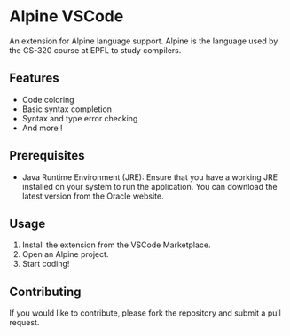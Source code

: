 # Alpine VSCode

An extension for Alpine language support.
Alpine is the language used by the CS-320 course at EPFL to study compilers.

## Features

- Code coloring
- Basic syntax completion
- Syntax and type error checking
- And more !

## Prerequisites

- Java Runtime Environment (JRE): Ensure that you have a working JRE installed on your system to run the application. You can download the latest version from the Oracle website.

## Usage

1. Install the extension from the VSCode Marketplace.
2. Open an Alpine project.
3. Start coding!

## Contributing

If you would like to contribute, please fork the repository and submit a pull request.

